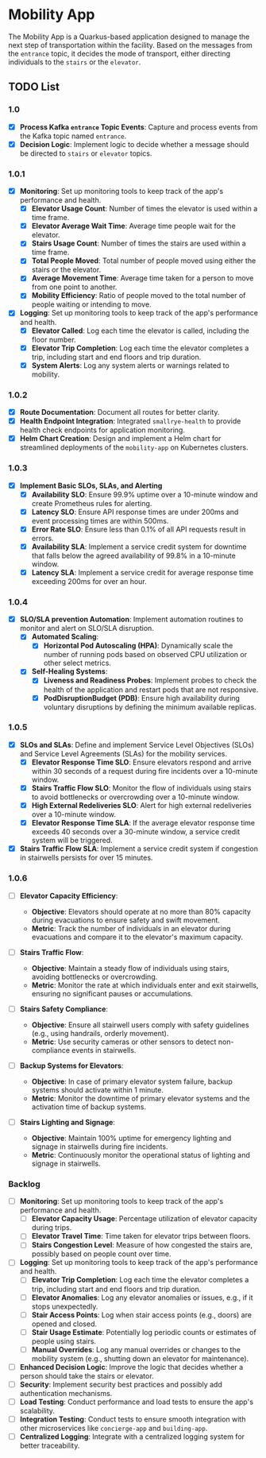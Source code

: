 # Mobility App

The Mobility App is a Quarkus-based application designed to manage the next step of transportation within the facility. Based on the messages from the `entrance` topic, it decides the mode of transport, either directing individuals to the `stairs` or the `elevator`.

## TODO List
### 1.0
- [X] **Process Kafka `entrance` Topic Events**: Capture and process events from the Kafka topic named `entrance`.
- [X] **Decision Logic**: Implement logic to decide whether a message should be directed to `stairs` or `elevator` topics.
### 1.0.1
- [X] **Monitoring**: Set up monitoring tools to keep track of the app's performance and health.
  - [X] **Elevator Usage Count**: Number of times the elevator is used within a time frame.
  - [X] **Elevator Average Wait Time**: Average time people wait for the elevator.
  - [X] **Stairs Usage Count**: Number of times the stairs are used within a time frame.
  - [X] **Total People Moved**: Total number of people moved using either the stairs or the elevator.
  - [X] **Average Movement Time**: Average time taken for a person to move from one point to another.
  - [X] **Mobility Efficiency**: Ratio of people moved to the total number of people waiting or intending to move.
- [X] **Logging**: Set up monitoring tools to keep track of the app's performance and health.
  - [X] **Elevator Called**: Log each time the elevator is called, including the floor number.
  - [X] **Elevator Trip Completion**: Log each time the elevator completes a trip, including start and end floors and trip duration.
  - [X] **System Alerts**: Log any system alerts or warnings related to mobility.
### 1.0.2
- [X] **Route Documentation**: Document all routes for better clarity.
- [X] **Health Endpoint Integration**: Integrated `smallrye-health` to provide health check endpoints for application monitoring.
- [X] **Helm Chart Creation**: Design and implement a Helm chart for streamlined deployments of the `mobility-app` on Kubernetes clusters.
### 1.0.3
- [X] **Implement Basic SLOs, SLAs, and Alerting**
  - [X] **Availability SLO**: Ensure 99.9% uptime over a 10-minute window and create Prometheus rules for alerting.
  - [X] **Latency SLO**: Ensure API response times are under 200ms and event processing times are within 500ms.
  - [X] **Error Rate SLO**: Ensure less than 0.1% of all API requests result in errors.
  - [X] **Availability SLA**: Implement a service credit system for downtime that falls below the agreed availability of 99.8% in a 10-minute window.
  - [X] **Latency SLA**: Implement a service credit for average response time exceeding 200ms for over an hour.
### 1.0.4
- [X] **SLO/SLA prevention Automation**: Implement automation routines to monitor and alert on SLO/SLA disruption. 
  - [X] **Automated Scaling**:
    - [X] **Horizontal Pod Autoscaling (HPA)**: Dynamically scale the number of running pods based on observed CPU utilization or other select metrics.
  - [X] **Self-Healing Systems**:
    - [X] **Liveness and Readiness Probes**: Implement probes to check the health of the application and restart pods that are not responsive.
    - [X] **PodDisruptionBudget (PDB)**: Ensure high availability during voluntary disruptions by defining the minimum available replicas.
### 1.0.5
- [X] **SLOs and SLAs**: Define and implement Service Level Objectives (SLOs) and Service Level Agreements (SLAs) for the mobility services.
  - [X] **Elevator Response Time SLO**: Ensure elevators respond and arrive within 30 seconds of a request during fire incidents over a 10-minute window.
  - [X] **Stairs Traffic Flow SLO**: Monitor the flow of individuals using stairs to avoid bottlenecks or overcrowding over a 10-minute window.
  - [X] **High External Redeliveries SLO**: Alert for high external redeliveries over a 10-minute window.
  - [X] **Elevator Response Time SLA**: If the average elevator response time exceeds 40 seconds over a 30-minute window, a service credit system will be triggered.
- [X] **Stairs Traffic Flow SLA**: Implement a service credit system if congestion in stairwells persists for over 15 minutes.
### 1.0.6
- [ ] **Elevator Capacity Efficiency**:
  - **Objective**: Elevators should operate at no more than 80% capacity during evacuations to ensure safety and swift movement.
  - **Metric**: Track the number of individuals in an elevator during evacuations and compare it to the elevator's maximum capacity.

- [ ] **Stairs Traffic Flow**:
  - **Objective**: Maintain a steady flow of individuals using stairs, avoiding bottlenecks or overcrowding.
  - **Metric**: Monitor the rate at which individuals enter and exit stairwells, ensuring no significant pauses or accumulations.

- [ ] **Stairs Safety Compliance**:
  - **Objective**: Ensure all stairwell users comply with safety guidelines (e.g., using handrails, orderly movement).
  - **Metric**: Use security cameras or other sensors to detect non-compliance events in stairwells.

- [ ] **Backup Systems for Elevators**:
  - **Objective**: In case of primary elevator system failure, backup systems should activate within 1 minute.
  - **Metric**: Monitor the downtime of primary elevator systems and the activation time of backup systems.

- [ ] **Stairs Lighting and Signage**:
  - **Objective**: Maintain 100% uptime for emergency lighting and signage in stairwells during fire incidents.
  - **Metric**: Continuously monitor the operational status of lighting and signage in stairwells.


### Backlog
- [ ] **Monitoring**: Set up monitoring tools to keep track of the app's performance and health.
  - [ ] **Elevator Capacity Usage**: Percentage utilization of elevator capacity during trips.
  - [ ] **Elevator Travel Time**: Time taken for elevator trips between floors.
  - [ ] **Stairs Congestion Level**: Measure of how congested the stairs are, possibly based on people count over time.
- [ ] **Logging**: Set up monitoring tools to keep track of the app's performance and health. 
  - [ ] **Elevator Trip Completion**: Log each time the elevator completes a trip, including start and end floors and trip duration.
  - [ ] **Elevator Anomalies**: Log any elevator anomalies or issues, e.g., if it stops unexpectedly.
  - [ ] **Stair Access Points**: Log when stair access points (e.g., doors) are opened and closed.
  - [ ] **Stair Usage Estimate**: Potentially log periodic counts or estimates of people using stairs.
  - [ ] **Manual Overrides**: Log any manual overrides or changes to the mobility system (e.g., shutting down an elevator for maintenance).
- [ ] **Enhanced Decision Logic**: Improve the logic that decides whether a person should take the stairs or elevator.
- [ ] **Security**: Implement security best practices and possibly add authentication mechanisms.
- [ ] **Load Testing**: Conduct performance and load tests to ensure the app's scalability.
- [ ] **Integration Testing**: Conduct tests to ensure smooth integration with other microservices like `concierge-app` and `building-app`.
- [ ] **Centralized Logging**: Integrate with a centralized logging system for better traceability.